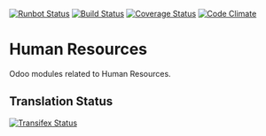 [![Runbot Status](https://runbot.odoo-community.org/runbot/badge/flat/116/7.0.svg)](https://runbot.odoo-community.org/runbot/repo/github-com-oca-hr-116)
[![Build Status](https://travis-ci.org/OCA/hr.svg?branch=7.0)](https://travis-ci.org/OCA/hr)
[![Coverage Status](https://coveralls.io/repos/OCA/hr/badge.png?branch=7.0)](https://coveralls.io/r/OCA/hr?branch=7.0)
[![Code Climate](https://codeclimate.com/github/OCA/hr/badges/gpa.svg)](https://codeclimate.com/github/OCA/hr)

Human Resources
===============

Odoo modules related to Human Resources.

Translation Status
------------------
[![Transifex Status](https://www.transifex.com/projects/p/OCA-hr-7-0/chart/image_png)](https://www.transifex.com/projects/p/OCA-hr-7-0)
